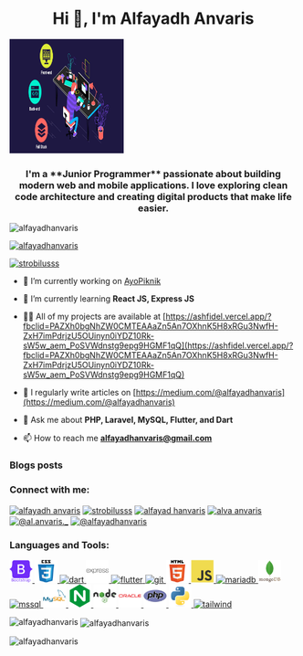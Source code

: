 <h1 align="center">Hi 👋, I'm Alfayadh Anvaris</h1>
<img src="fullstack.gif" alt="Alfayadh Anvaris" width="200" height="200" />
<h3 align="center">I'm a **Junior Programmer** passionate about building modern web and mobile applications. I love exploring clean code architecture and creating digital products that make life easier.</h3>

<p align="left"> <img src="https://komarev.com/ghpvc/?username=alfayadhanvaris&label=Profile%20views&color=0e75b6&style=flat" alt="alfayadhanvaris" /> </p>

<p align="left"> <a href="https://github.com/ryo-ma/github-profile-trophy"><img src="https://github-profile-trophy.vercel.app/?username=alfayadhanvaris" alt="alfayadhanvaris" /></a> </p>

<p align="left"> <a href="https://twitter.com/strobilusss" target="blank"><img src="https://img.shields.io/twitter/follow/strobilusss?logo=twitter&style=for-the-badge" alt="strobilusss" /></a> </p>

- 🔭 I’m currently working on [AyoPiknik](https://github.com/AlfayadhAnvaris/ayo_piknik)

- 🌱 I’m currently learning **React JS, Express JS**

- 👨‍💻 All of my projects are available at [https://ashfidel.vercel.app/?fbclid=PAZXh0bgNhZW0CMTEAAaZn5An7OXhnK5H8xRGu3NwfH-ZxH7imPdrjzU5OUinyn0iYDZ10Rk-sW5w_aem_PoSVWdnstg9epg9HGMF1qQ](https://ashfidel.vercel.app/?fbclid=PAZXh0bgNhZW0CMTEAAaZn5An7OXhnK5H8xRGu3NwfH-ZxH7imPdrjzU5OUinyn0iYDZ10Rk-sW5w_aem_PoSVWdnstg9epg9HGMF1qQ)

- 📝 I regularly write articles on [https://medium.com/@alfayadhanvaris](https://medium.com/@alfayadhanvaris)

- 💬 Ask me about **PHP, Laravel, MySQL, Flutter, and Dart**

- 📫 How to reach me **alfayadhanvaris@gmail.com**

### Blogs posts
<!-- BLOG-POST-LIST:START -->
<!-- BLOG-POST-LIST:END -->

<h3 align="left">Connect with me:</h3>
<p align="left">
<a href="https://dev.to/alfayadh anvaris" target="blank"><img align="center" src="https://raw.githubusercontent.com/rahuldkjain/github-profile-readme-generator/master/src/images/icons/Social/devto.svg" alt="alfayadh anvaris" height="30" width="40" /></a>
<a href="https://twitter.com/strobilusss" target="blank"><img align="center" src="https://raw.githubusercontent.com/rahuldkjain/github-profile-readme-generator/master/src/images/icons/Social/twitter.svg" alt="strobilusss" height="30" width="40" /></a>
<a href="https://linkedin.com/in/alfayad hanvaris" target="blank"><img align="center" src="https://raw.githubusercontent.com/rahuldkjain/github-profile-readme-generator/master/src/images/icons/Social/linked-in-alt.svg" alt="alfayad hanvaris" height="30" width="40" /></a>
<a href="https://fb.com/alva anvaris" target="blank"><img align="center" src="https://raw.githubusercontent.com/rahuldkjain/github-profile-readme-generator/master/src/images/icons/Social/facebook.svg" alt="alva anvaris" height="30" width="40" /></a>
<a href="https://instagram.com/@al.anvaris._" target="blank"><img align="center" src="https://raw.githubusercontent.com/rahuldkjain/github-profile-readme-generator/master/src/images/icons/Social/instagram.svg" alt="@al.anvaris._" height="30" width="40" /></a>
<a href="https://medium.com/@alfayadhanvaris" target="blank"><img align="center" src="https://raw.githubusercontent.com/rahuldkjain/github-profile-readme-generator/master/src/images/icons/Social/medium.svg" alt="@alfayadhanvaris" height="30" width="40" /></a>
</p>

<h3 align="left">Languages and Tools:</h3>
<p align="left"> <a href="https://getbootstrap.com" target="_blank" rel="noreferrer"> <img src="https://raw.githubusercontent.com/devicons/devicon/master/icons/bootstrap/bootstrap-plain-wordmark.svg" alt="bootstrap" width="40" height="40"/> </a> <a href="https://www.w3schools.com/css/" target="_blank" rel="noreferrer"> <img src="https://raw.githubusercontent.com/devicons/devicon/master/icons/css3/css3-original-wordmark.svg" alt="css3" width="40" height="40"/> </a> <a href="https://dart.dev" target="_blank" rel="noreferrer"> <img src="https://www.vectorlogo.zone/logos/dartlang/dartlang-icon.svg" alt="dart" width="40" height="40"/> </a> <a href="https://expressjs.com" target="_blank" rel="noreferrer"> <img src="https://raw.githubusercontent.com/devicons/devicon/master/icons/express/express-original-wordmark.svg" alt="express" width="40" height="40"/> </a> <a href="https://flutter.dev" target="_blank" rel="noreferrer"> <img src="https://www.vectorlogo.zone/logos/flutterio/flutterio-icon.svg" alt="flutter" width="40" height="40"/> </a> <a href="https://git-scm.com/" target="_blank" rel="noreferrer"> <img src="https://www.vectorlogo.zone/logos/git-scm/git-scm-icon.svg" alt="git" width="40" height="40"/> </a> <a href="https://www.w3.org/html/" target="_blank" rel="noreferrer"> <img src="https://raw.githubusercontent.com/devicons/devicon/master/icons/html5/html5-original-wordmark.svg" alt="html5" width="40" height="40"/> </a> <a href="https://developer.mozilla.org/en-US/docs/Web/JavaScript" target="_blank" rel="noreferrer"> <img src="https://raw.githubusercontent.com/devicons/devicon/master/icons/javascript/javascript-original.svg" alt="javascript" width="40" height="40"/> </a> <a href="https://mariadb.org/" target="_blank" rel="noreferrer"> <img src="https://www.vectorlogo.zone/logos/mariadb/mariadb-icon.svg" alt="mariadb" width="40" height="40"/> </a> <a href="https://www.mongodb.com/" target="_blank" rel="noreferrer"> <img src="https://raw.githubusercontent.com/devicons/devicon/master/icons/mongodb/mongodb-original-wordmark.svg" alt="mongodb" width="40" height="40"/> </a> <a href="https://www.microsoft.com/en-us/sql-server" target="_blank" rel="noreferrer"> <img src="https://www.svgrepo.com/show/303229/microsoft-sql-server-logo.svg" alt="mssql" width="40" height="40"/> </a> <a href="https://www.mysql.com/" target="_blank" rel="noreferrer"> <img src="https://raw.githubusercontent.com/devicons/devicon/master/icons/mysql/mysql-original-wordmark.svg" alt="mysql" width="40" height="40"/> </a> <a href="https://www.nginx.com" target="_blank" rel="noreferrer"> <img src="https://raw.githubusercontent.com/devicons/devicon/master/icons/nginx/nginx-original.svg" alt="nginx" width="40" height="40"/> </a> <a href="https://nodejs.org" target="_blank" rel="noreferrer"> <img src="https://raw.githubusercontent.com/devicons/devicon/master/icons/nodejs/nodejs-original-wordmark.svg" alt="nodejs" width="40" height="40"/> </a> <a href="https://www.oracle.com/" target="_blank" rel="noreferrer"> <img src="https://raw.githubusercontent.com/devicons/devicon/master/icons/oracle/oracle-original.svg" alt="oracle" width="40" height="40"/> </a> <a href="https://www.php.net" target="_blank" rel="noreferrer"> <img src="https://raw.githubusercontent.com/devicons/devicon/master/icons/php/php-original.svg" alt="php" width="40" height="40"/> </a> <a href="https://www.python.org" target="_blank" rel="noreferrer"> <img src="https://raw.githubusercontent.com/devicons/devicon/master/icons/python/python-original.svg" alt="python" width="40" height="40"/> </a> <a href="https://tailwindcss.com/" target="_blank" rel="noreferrer"> <img src="https://www.vectorlogo.zone/logos/tailwindcss/tailwindcss-icon.svg" alt="tailwind" width="40" height="40"/> </a> </p>

<p><img align="left" src="https://github-readme-stats.vercel.app/api/top-langs?username=alfayadhanvaris&show_icons=true&locale=en&layout=compact" alt="alfayadhanvaris" /></p>

<p>&nbsp;<img align="center" src="https://github-readme-stats.vercel.app/api?username=alfayadhanvaris&show_icons=true&locale=en" alt="alfayadhanvaris" /></p>

<p><img align="center" src="https://github-readme-streak-stats.herokuapp.com/?user=alfayadhanvaris&" alt="alfayadhanvaris" /></p>

